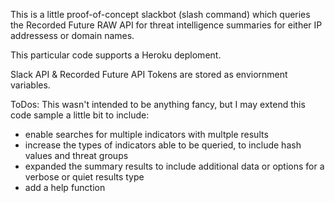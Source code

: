 This is a little proof-of-concept slackbot (slash command) which queries the Recorded Future RAW API
for threat intelligence summaries for either IP addressess or domain names.

This particular code supports a Heroku deploment.

Slack API & Recorded Future API Tokens are stored as enviornment variables.

ToDos:
 This wasn't intended to be anything fancy, but I may extend this code sample a little bit to include:
  - enable searches for multiple  indicators with multple results
  - increase the types of indicators able to be queried, to include hash values and threat groups
  - expanded the summary results to include additional data or options for a verbose or quiet results type
  - add a help function
